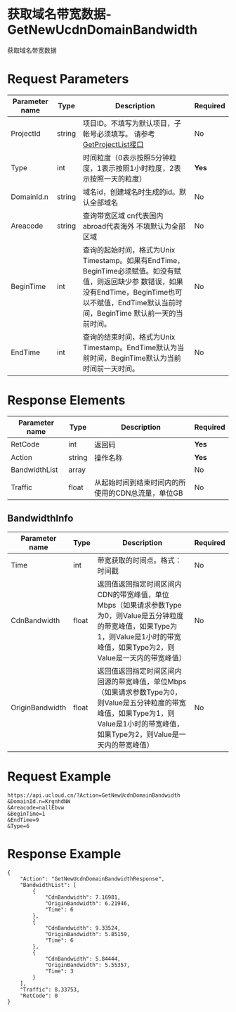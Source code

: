 # 获取域名带宽数据-GetNewUcdnDomainBandwidth

获取域名带宽数据

# Request Parameters
|Parameter name|Type|Description|Required|
|---|---|---|---|
|ProjectId|string|项目ID。不填写为默认项目，子帐号必须填写。 请参考[GetProjectList接口](api/summary/get_project_list)|No|
|Type|int|时间粒度（0表示按照5分钟粒度，1表示按照1小时粒度，2表示按照一天的粒度）|**Yes**|
|DomainId.n|string|域名id，创建域名时生成的id。默认全部域名|No|
|Areacode|string|查询带宽区域 cn代表国内 abroad代表海外 不填默认为全部区域|No|
|BeginTime|int|查询的起始时间，格式为Unix Timestamp。如果有EndTime，BeginTime必须赋值。如没有赋值，则返回缺少参 数错误，如果没有EndTime，BeginTime也可以不赋值，EndTime默认当前时间，BeginTime 默认前一天的当前时间。|No|
|EndTime|int|查询的结束时间，格式为Unix Timestamp。EndTime默认为当前时间，BeginTime默认为当前时间前一天时间。|No|

# Response Elements
|Parameter name|Type|Description|Required|
|---|---|---|---|
|RetCode|int|返回码|**Yes**|
|Action|string|操作名称|**Yes**|
|BandwidthList|array||No|
|Traffic|float|从起始时间到结束时间内的所使用的CDN总流量，单位GB|No|

## BandwidthInfo
|Parameter name|Type|Description|Required|
|---|---|---|---|
|Time|int|带宽获取的时间点。格式：时间戳|No|
|CdnBandwidth|float|返回值返回指定时间区间内CDN的带宽峰值，单位Mbps（如果请求参数Type为0，则Value是五分钟粒度的带宽峰值，如果Type为1，则Value是1小时的带宽峰值，如果Type为2，则Value是一天内的带宽峰值）|No|
|OriginBandwidth|float|返回值返回指定时间区间内回源的带宽峰值，单位Mbps（如果请求参数Type为0，则Value是五分钟粒度的带宽峰值，如果Type为1，则Value是1小时的带宽峰值，如果Type为2，则Value是一天内的带宽峰值）|No|

# Request Example
```
https://api.ucloud.cn/?Action=GetNewUcdnDomainBandwidth
&DomainId.n=KrgnhdNW
&Areacode=nallEbvw
&BeginTime=1
&EndTime=9
&Type=6
```

# Response Example
```
{
    "Action": "GetNewUcdnDomainBandwidthResponse", 
    "BandwidthList": [
        {
            "CdnBandwidth": 7.16981, 
            "OriginBandwidth": 6.21946, 
            "Time": 6
        }, 
        {
            "CdnBandwidth": 9.33524, 
            "OriginBandwidth": 5.85159, 
            "Time": 6
        }, 
        {
            "CdnBandwidth": 5.84444, 
            "OriginBandwidth": 5.55357, 
            "Time": 3
        }
    ], 
    "Traffic": 8.33753, 
    "RetCode": 0
}
```

